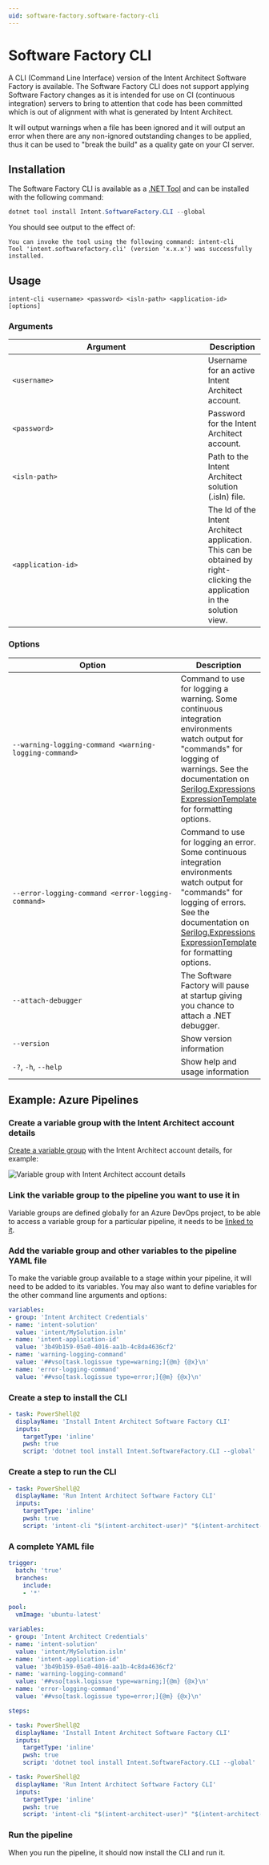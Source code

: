 ```yaml
---
uid: software-factory.software-factory-cli
---
```

<!-- Workaround to align the column widths consistently -->
<style>
table th:first-of-type {
    width: 375px;
}
</style>

# Software Factory CLI

A CLI (Command Line Interface) version of the Intent Architect Software Factory is available. The Software Factory CLI does not support applying Software Factory changes as it is intended for use on CI (continuous integration) servers to bring to attention that code has been committed which is out of alignment with what is generated by Intent Architect.

It will output warnings when a file has been ignored and it will output an error when there are any non-ignored outstanding changes to be applied, thus it can be used to "break the build" as a quality gate on your CI server.

## Installation

The Software Factory CLI is available as a [.NET Tool](https://docs.microsoft.com/dotnet/core/tools/global-tools) and can be installed with the following command:

```powershell
dotnet tool install Intent.SoftwareFactory.CLI --global
```

You should see output to the effect of:

```text
You can invoke the tool using the following command: intent-cli
Tool 'intent.softwarefactory.cli' (version 'x.x.x') was successfully installed.
```

## Usage

`intent-cli <username> <password> <isln-path> <application-id> [options]`

### Arguments

|Argument|Description|
|-|-|
|`<username>`        |Username for an active Intent Architect account.|
|`<password>`        |Password for the Intent Architect account.|
|`<isln-path>`       |Path to the Intent Architect solution (.isln) file.|
|`<application-id>`  |The Id of the Intent Architect application. This can be obtained by right-clicking the application in the solution view.|

### Options

|Option|Description|
|-|-|
|`--warning-logging-command <warning-logging-command>`  |Command to use for logging a warning. Some continuous integration environments watch output for "commands" for logging of warnings. See the documentation on [Serilog.Expressions ExpressionTemplate](https://github.com/serilog/serilog-expressions#formatting-with-expressiontemplate) for formatting options.|
|`--error-logging-command <error-logging-command>`      |Command to use for logging an error. Some continuous integration environments watch output for "commands" for logging of errors. See the documentation on [Serilog.Expressions ExpressionTemplate](https://github.com/serilog/serilog-expressions#formatting-with-expressiontemplate) for formatting options.|
|`--attach-debugger`                                    |The Software Factory will pause at startup giving you chance to attach a .NET debugger.|
|`--version`                                            |Show version information|
|`-?`, `-h`, `--help`                                   |Show help and usage information|

## Example: Azure Pipelines

### Create a variable group with the Intent Architect account details

[Create a variable group](https://docs.microsoft.com/azure/devops/pipelines/library/variable-groups#create-a-variable-group) with the Intent Architect account details, for example:

![Variable group with Intent Architect account details](images/create-variable-group.png)

### Link the variable group to the pipeline you want to use it in

Variable groups are defined globally for an Azure DevOps project, to be able to access a variable group for a particular pipeline, it needs to be [linked to it](https://docs.microsoft.com/azure/devops/pipelines/library/variable-groups#use-a-variable-group).

### Add the variable group and other variables to the pipeline YAML file

To make the variable group available to a stage within your pipeline, it will need to be added to its variables. You may also want to define variables for the other command line arguments and options:

```yml
variables:
- group: 'Intent Architect Credentials'
- name: 'intent-solution'
  value: 'intent/MySolution.isln'
- name: 'intent-application-id'
  value: '3b49b159-05a0-4016-aa1b-4c8da4636cf2'
- name: 'warning-logging-command'
  value: '##vso[task.logissue type=warning;]{@m} {@x}\n'
- name: 'error-logging-command'
  value: '##vso[task.logissue type=error;]{@m} {@x}\n'
```

### Create a step to install the CLI

```yml
- task: PowerShell@2
  displayName: 'Install Intent Architect Software Factory CLI'
  inputs:
    targetType: 'inline'
    pwsh: true
    script: 'dotnet tool install Intent.SoftwareFactory.CLI --global'
```

### Create a step to run the CLI

```yml
- task: PowerShell@2
  displayName: 'Run Intent Architect Software Factory CLI'
  inputs:
    targetType: 'inline'
    pwsh: true
    script: 'intent-cli "$(intent-architect-user)" "$(intent-architect-password)" "$(intent-solution)" "$(intent-application-id)" "--warning-logging-command" "$(warning-logging-command)" "--error-logging-command" "$(error-logging-command)"'
```

### A complete YAML file

```yml
trigger:
  batch: 'true'
  branches:
    include:
    - '*'

pool:
  vmImage: 'ubuntu-latest'

variables:
- group: 'Intent Architect Credentials'
- name: 'intent-solution'
  value: 'intent/MySolution.isln'
- name: 'intent-application-id'
  value: '3b49b159-05a0-4016-aa1b-4c8da4636cf2'
- name: 'warning-logging-command'
  value: '##vso[task.logissue type=warning;]{@m} {@x}\n'
- name: 'error-logging-command'
  value: '##vso[task.logissue type=error;]{@m} {@x}\n'

steps:

- task: PowerShell@2
  displayName: 'Install Intent Architect Software Factory CLI'
  inputs:
    targetType: 'inline'
    pwsh: true
    script: 'dotnet tool install Intent.SoftwareFactory.CLI --global'

- task: PowerShell@2
  displayName: 'Run Intent Architect Software Factory CLI'
  inputs:
    targetType: 'inline'
    pwsh: true
    script: 'intent-cli "$(intent-architect-user)" "$(intent-architect-password)" "$(intent-solution)" "$(intent-application-id)" "--warning-logging-command" "$(warning-logging-command)" "--error-logging-command" "$(error-logging-command)"'
```

### Run the pipeline

When you run the pipeline, it should now install the CLI and run it.
